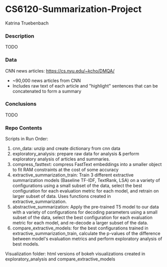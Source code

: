 # CS6120-Summarization-Project
Katrina Truebenbach

### Description
TODO

### Data
CNN news articles: https://cs.nyu.edu/~kcho/DMQA/
- ~90,000 news articles from CNN 
- Includes raw text of each article and "highlight" sentences that can be concatenated to form a summary

### Conclusions
TODO 

### Repo Contents
Scripts in Run Order:
1. cnn_data: unzip and create dictionary from cnn data
2. exploratory_analysis: prepare raw data for analysis & perform exploratory analysis of articles and summaries.
3. compress_fasttext: compress FastText embeddings into a smaller object to fit RAM constraints at the cost of some accuracy
4. extractive_summarization_train: Train 3 different extractive summarization models (Baseline TF-IDF, TextRank, LSA) on a variety of configurations using a small subset of the data, select the best configuration for each evaluation metric for each model, and retrain on larger subset of data. Uses functions created in extractive_summarization.
5. abstractive_summarization: Apply the pre-trained T5 model to our data with a variety of configurations for decoding parameters using a small subset of the data, select the best configuration for each evaluation metric for each model, and re-decode a larger subset of the data. 
6. compare_extractive_models: for the best configurations trained in extractive_summarization_train, calculate the p-values of the difference between model's evaluation metrics and perform exploratory analysis of best models.


Visualization folder: html versions of bokeh visualizations created in exploratory_analysis and compare_extractive_models

